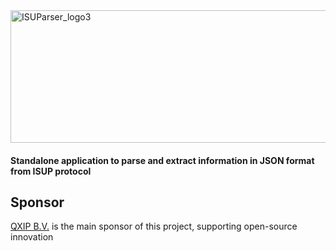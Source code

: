 <img width="532" height="212" alt="ISUParser_logo3" src="https://github.com/user-attachments/assets/a81753d2-28c3-4620-9ba3-2eafd7afa2ff" />


#### Standalone application to parse and extract information in JSON format from ISUP protocol


## Sponsor
[QXIP B.V.](https://qxip.net) is the main sponsor of this project, supporting open-source innovation
